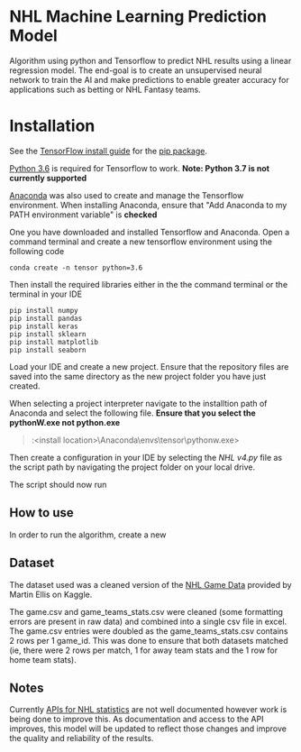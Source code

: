 # NHL Machine Learning Prediction Model

Algorithm using python and Tensorflow to predict NHL results using a linear regression model. The end-goal is to create an unsupervised neural network to train the AI and make predictions to enable greater accuracy for applications such as betting or NHL Fantasy teams.

 # Installation

See the [TensorFlow install guide](https://www.tensorflow.org/install) for the [pip package](https://www.tensorflow.org/install/pip). 

[Python 3.6](https://www.python.org/downloads/release/python-360/) is required for Tensorflow to work. __Note: Python 3.7 is not currently supported__

[Anaconda](https://www.anaconda.com/distribution/) was also used to create and manage the Tensorflow environment. When installing Anaconda, ensure that "Add Anaconda to my PATH environment variable" is __checked__

One you have downloaded and installed Tensorflow and Anaconda. Open a command terminal and create a new tensorflow environment using the following code
```
conda create -n tensor python=3.6
```

Then install the required libraries either in the the command terminal or the terminal in your IDE

```
pip install numpy
pip install pandas
pip install keras
pip install sklearn
pip install matplotlib
pip install seaborn
```

Load your IDE and create a new project. Ensure that the repository files are saved into the same directory as the new project folder you have just created. 

When selecting a project interpreter navigate to the installtion path of Anaconda and select the following file. __Ensure that you select the pythonW.exe not python.exe__

> <drive>:\<install location>\Anaconda\envs\tensor\pythonw.exe>

Then create a configuration in your IDE by selecting the _NHL v4.py_ file as the script path by navigating the project folder on your local drive.

The script should now run

## How to use
In order to run the algorithm, create a new 

## Dataset
The dataset used was a cleaned version of the [NHL Game Data](https://www.kaggle.com/martinellis/nhl-game-data) provided by Martin Ellis on Kaggle.

The game.csv and game_teams_stats.csv were cleaned (some formatting errors are present in raw data) and combined into a single csv file in excel. The game.csv entries were doubled as the game_teams_stats.csv contains 2 rows per 1 game_id. This was done to ensure that both datasets matched (ie, there were 2 rows per match, 1 for away team stats and the 1 row for home team stats).

## Notes
Currently [APIs for NHL statistics](https://www.kevinsidwar.com/iot/2017/7/1/the-undocumented-nhl-stats-api) are not well documented however work is being done to improve this. As documentation and access to the API improves, this model will be updated to reflect those changes and improve the quality and reliability of the results.


